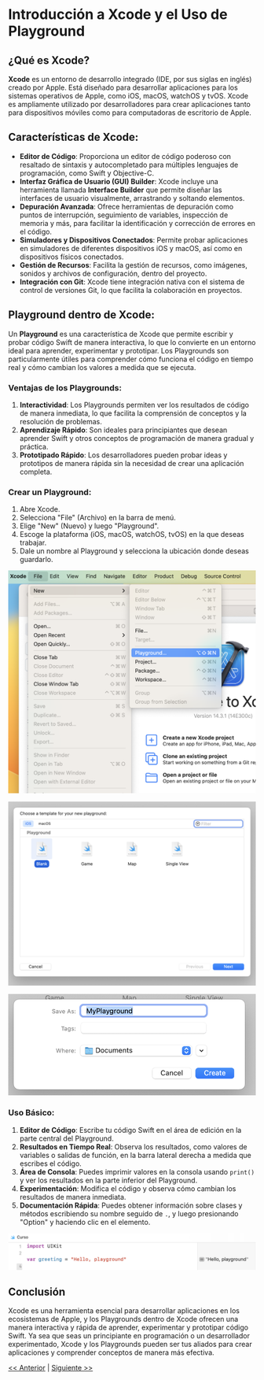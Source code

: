 # Introducción a Xcode y el Uso de Playground

## ¿Qué es Xcode?

**Xcode** es un entorno de desarrollo integrado (IDE, por sus siglas en inglés) creado por Apple. Está diseñado para desarrollar aplicaciones para los sistemas operativos de Apple, como iOS, macOS, watchOS y tvOS. Xcode es ampliamente utilizado por desarrolladores para crear aplicaciones tanto para dispositivos móviles como para computadoras de escritorio de Apple.

## Características de Xcode:

- **Editor de Código**: Proporciona un editor de código poderoso con resaltado de sintaxis y autocompletado para múltiples lenguajes de programación, como Swift y Objective-C.
- **Interfaz Gráfica de Usuario (GUI) Builder**: Xcode incluye una herramienta llamada **Interface Builder** que permite diseñar las interfaces de usuario visualmente, arrastrando y soltando elementos.
- **Depuración Avanzada**: Ofrece herramientas de depuración como puntos de interrupción, seguimiento de variables, inspección de memoria y más, para facilitar la identificación y corrección de errores en el código.
- **Simuladores y Dispositivos Conectados**: Permite probar aplicaciones en simuladores de diferentes dispositivos iOS y macOS, así como en dispositivos físicos conectados.
- **Gestión de Recursos**: Facilita la gestión de recursos, como imágenes, sonidos y archivos de configuración, dentro del proyecto.
- **Integración con Git**: Xcode tiene integración nativa con el sistema de control de versiones Git, lo que facilita la colaboración en proyectos.

## Playground dentro de Xcode:

Un **Playground** es una característica de Xcode que permite escribir y probar código Swift de manera interactiva, lo que lo convierte en un entorno ideal para aprender, experimentar y prototipar. Los Playgrounds son particularmente útiles para comprender cómo funciona el código en tiempo real y cómo cambian los valores a medida que se ejecuta.

### Ventajas de los Playgrounds:

1. **Interactividad**: Los Playgrounds permiten ver los resultados de código de manera inmediata, lo que facilita la comprensión de conceptos y la resolución de problemas.
2. **Aprendizaje Rápido**: Son ideales para principiantes que desean aprender Swift y otros conceptos de programación de manera gradual y práctica.
3. **Prototipado Rápido**: Los desarrolladores pueden probar ideas y prototipos de manera rápida sin la necesidad de crear una aplicación completa.

### Crear un Playground:

1. Abre Xcode.
2. Selecciona "File" (Archivo) en la barra de menú.
3. Elige "New" (Nuevo) y luego "Playground".
4. Escoge la plataforma (iOS, macOS, watchOS, tvOS) en la que deseas trabajar.
5. Dale un nombre al Playground y selecciona la ubicación donde deseas guardarlo.

![Paso 1](./Primera.png)

![Paso 2](./Segunda.png)

![Paso 3](./Tercera.png)

### Uso Básico:

1. **Editor de Código**: Escribe tu código Swift en el área de edición en la parte central del Playground.
2. **Resultados en Tiempo Real**: Observa los resultados, como valores de variables o salidas de función, en la barra lateral derecha a medida que escribes el código.
3. **Área de Consola**: Puedes imprimir valores en la consola usando `print()` y ver los resultados en la parte inferior del Playground.
4. **Experimentación**: Modifica el código y observa cómo cambian los resultados de manera inmediata.
5. **Documentación Rápida**: Puedes obtener información sobre clases y métodos escribiendo su nombre seguido de `.`, y luego presionando "Option" y haciendo clic en el elemento.

![Uso](./Cuarta.png)

## Conclusión

Xcode es una herramienta esencial para desarrollar aplicaciones en los ecosistemas de Apple, y los Playgrounds dentro de Xcode ofrecen una manera interactiva y rápida de aprender, experimentar y prototipar código Swift. Ya sea que seas un principiante en programación o un desarrollador experimentado, Xcode y los Playgrounds pueden ser tus aliados para crear aplicaciones y comprender conceptos de manera más efectiva.

[<< Anterior](../IntroduccionMacOS) | [Siguiente >>](../HolaMundo)
